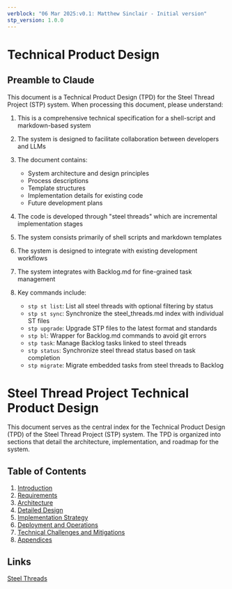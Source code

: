 ```yaml
---
verblock: "06 Mar 2025:v0.1: Matthew Sinclair - Initial version"
stp_version: 1.0.0
---
```

# Technical Product Design

## Preamble to Claude

This document is a Technical Product Design (TPD) for the Steel Thread Project (STP) system. When processing this document, please understand:

1. This is a comprehensive technical specification for a shell-script and markdown-based system
2. The system is designed to facilitate collaboration between developers and LLMs
3. The document contains:
   - System architecture and design principles
   - Process descriptions
   - Template structures
   - Implementation details for existing code
   - Future development plans

4. The code is developed through "steel threads" which are incremental implementation stages
5. The system consists primarily of shell scripts and markdown templates
6. The system is designed to integrate with existing development workflows
7. The system integrates with Backlog.md for fine-grained task management
8. Key commands include:
   - `stp st list`: List all steel threads with optional filtering by status
   - `stp st sync`: Synchronize the steel_threads.md index with individual ST files
   - `stp upgrade`: Upgrade STP files to the latest format and standards
   - `stp bl`: Wrapper for Backlog.md commands to avoid git errors
   - `stp task`: Manage Backlog tasks linked to steel threads
   - `stp status`: Synchronize steel thread status based on task completion
   - `stp migrate`: Migrate embedded tasks from steel threads to Backlog

# Steel Thread Project Technical Product Design

This document serves as the central index for the Technical Product Design (TPD) of the Steel Thread Project (STP) system. The TPD is organized into sections that detail the architecture, implementation, and roadmap for the system.

## Table of Contents

1. [Introduction](./1_introduction.md)
2. [Requirements](./2_requirements.md)
3. [Architecture](./3_architecture.md)
4. [Detailed Design](./4_detailed_design.md)
5. [Implementation Strategy](./5_implementation_strategy.md)
6. [Deployment and Operations](./6_deployment_and_operations.md)
7. [Technical Challenges and Mitigations](./7_technical_challenges_and_mitigations.md)
8. [Appendices](./8_appendices.md)

## Links

[Steel Threads](../../prj/st/steel_threads.md)
